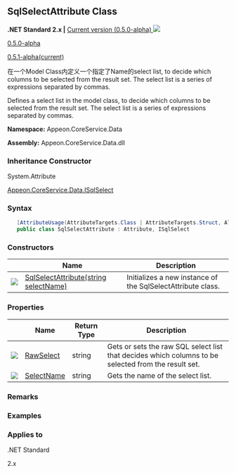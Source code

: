 ## **SqlSelectAttribute Class**

**.NET Standard 2.x |**  <a href="javascript:void(0)" class="dropdown">Current version (0.5.0-alpha) <img src="~/images/dropdown.png"/></a>

<div class="otherversions"  value="versdiv">

<a href="javascript:void(0)">0.5.0-alpha</a>

<a href="javascript:void(0)">0.5.1-alpha(current)</a>

</div>

在一个Model Class内定义一个指定了Name的select list, to decide which columns to be selected from the result set. The select list is a series of expressions separated by commas.

Defines a select list in the model class, to decide which columns to be selected from the result set. The select list is a series of expressions separated by commas.

 **Namespace:** Appeon.CoreService.Data

 **Assembly:** Appeon.CoreService.Data.dll

### **Inheritance Constructor**

System.Attribute

[Appeon.CoreService.Data.ISqlSelect](../../../ISqlSelect/ISqlSelect.html)

### **Syntax**

```c#
   [AttributeUsage(AttributeTargets.Class | AttributeTargets.Struct, AllowMultiple = true)]
   public class SqlSelectAttribute : Attribute, ISqlSelect
```

### **Constructors**

|                           | Name                                                         | Description                                                        |
| ------------------------- | ------------------------------------------------------------ | ----------------------------------------------------------- |
| ![](~/images/method.jpeg) | [SqlSelectAttribute(string selectName)](Constructor/SqlSelectAttribute.html) | Initializes a new instance of the SqlSelectAttribute class. |

### **Properties**

|                             | Name                                   | Return Type | Description                                                         |
| --------------------------- | -------------------------------------- | -------- | ------------------------------------------------------------ |
| ![](~/images/property.jpeg) | [RawSelect](Property/RawSelect.html)   | string   | Gets or sets the raw SQL select list that decides which columns to be selected from the result set. |
| ![](~/images/property.jpeg) | [SelectName](Property/SelectName.html) | string   | Gets the name of the select list.                            |

### **Remarks**



### **Examples**



### **Applies to**

.NET Standard 

2.x